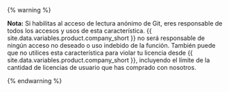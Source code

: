 {% warning %}

**Nota:** Si habilitas al acceso de lectura anónimo de Git, eres responsable de todos los accesos y usos de esta característica. {{ site.data.variables.product.company_short }} no será responsable de ningún acceso no deseado o uso indebido de la función. También puede que no utilices esta característica para violar tu licencia desde {{ site.data.variables.product.company_short }}, incluyendo el límite de la cantidad de licencias de usuario que has comprado con nosotros.

{% endwarning %}
